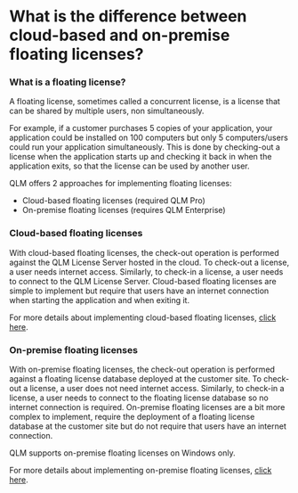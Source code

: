 # What is the difference between cloud-based and on-premise floating licenses?

### What is a floating license?

A floating license, sometimes called a concurrent license, is a license that can be shared by multiple users, non simultaneously.

For example, if a customer purchases 5 copies of your application, your application could be installed on 100 computers but only 5 computers/users could run your application simultaneously. This is done by checking-out a license when the application starts up and checking it back in when the application exits, so that the license can be used by another user.

QLM offers 2 approaches for implementing floating licenses:

* Cloud-based floating licenses (required QLM Pro)
* On-premise floating licenses (requires QLM Enterprise)

### Cloud-based floating licenses

With cloud-based floating licenses, the check-out operation is performed against the QLM License Server hosted in the cloud. To check-out a license, a user needs internet access. Similarly, to check-in a license, a user needs to connect to the QLM License Server. Cloud-based floating licenses are simple to implement but require that users have an internet connection when starting the application and when exiting it.

For more details about implementing cloud-based floating licenses, [click here](https://support.soraco.co/hc/en-us/articles/200857300-Implement-cloud-based-floating-licenses-with-QLM-Pro).

### On-premise floating licenses

With on-premise floating licenses, the check-out operation is performed against a floating license database deployed at the customer site. To check-out a license, a user does not need internet access. Similarly, to check-in a license, a user needs to connect to the floating license database so no internet connection is required. On-premise floating licenses are a bit more complex to implement, require the deployment of a floating license database at the customer site but do not require that users have an internet connection.

QLM supports on-premise floating licenses on Windows only.

For more details about implementing on-premise floating licenses, [click here](https://support.soraco.co/hc/en-us/articles/213333283).

